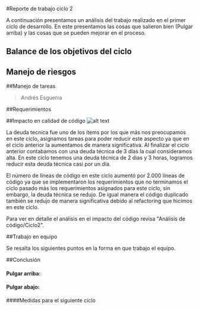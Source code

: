 #Reporte de trabajo ciclo 2

A continuación presentamos un análisis del trabajo realizado en el primer ciclo de desarrollo. En este presentamos las cosas que salieron bien (Pulgar arriba) y las cosas que se pueden mejorar en el proceso.

## Balance de los objetivos del ciclo

	
## Manejo de riesgos


##Manejo de tareas

>Andrés Esguerra

##Requerimientos


##Impacto en calidad de código
![alt text](http://s3.postimg.org/7s2y2rf37/Screen_Shot_2015_09_29_at_4_03_03_PM.png "Logo Title Text 1")

La deuda tecnica fue uno de los ítems por los que más nos preocupamos en este ciclo, asignamos tareas para poder reducir este aspecto ya que en el ciclo anterior la aumentamos de manera significativa. Al finalizar el ciclo anterior contabamos con una deuda técnica de 3 días la cual consideramos alta. En este ciclo tenemos una deuda técnica de 2 dias y 3 horas, logramos reducir esta deuda técnica casi por un día. 

El número de líneas de código en este ciclo aumentó por 2.000 líneas de código ya que se implementaron los requerimientos que no terminamos el ciclo pasado más los requerimientos asignados para este ciclo, sin embargo, la deuda técnica se redujo. De igual manera el código duplicado también se redujo de manera significativa debido al refactoring que hicimos en este ciclo. 

Para ver en detalle el análisis en el impacto del código revisa "Análisis de código/Ciclo2".

##Trabajo en equipo

Se resalta los siguientes puntos en la forma en que trabajo el equipo.


##Conclusión
#### Pulgar arriba: 

#### Pulgar abajo: 

####Medidas para el siguiente ciclo




